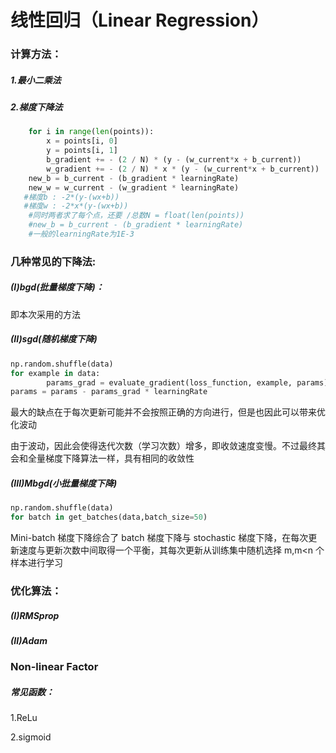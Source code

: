 # 线性回归（Linear Regression）

### 计算方法：

##### 	1.最小二乘法

##### 	2.梯度下降法

```python
    for i in range(len(points)):
        x = points[i, 0]
        y = points[i, 1]
        b_gradient += - (2 / N) * (y - (w_current*x + b_current))
        w_gradient += - (2 / N) * x * (y - (w_current*x + b_current))
    new_b = b_current - (b_gradient * learningRate)
    new_w = w_current - (w_gradient * learningRate)
   #梯度b : -2*(y-(wx+b))
   #梯度w : -2*x*(y-(wx+b))
    #同时两者求了每个点，还要 /总数N = float(len(points))
    #new_b = b_current - (b_gradient * learningRate)
    #一般的learningRate为1E-3
```



### 几种常见的下降法:

##### (I)bgd(批量梯度下降)：

即本次采用的方法



##### 	(II)sgd(随机梯度下降)

```python
np.random.shuffle(data)
for example in data:
		params_grad = evaluate_gradient(loss_function, example, params)
params = params - params_grad * learningRate
```

最大的缺点在于每次更新可能并不会按照正确的方向进行，但是也因此可以带来优化波动

由于波动，因此会使得迭代次数（学习次数）增多，即收敛速度变慢。不过最终其会和全量梯度下降算法一样，具有相同的收敛性



##### (III)Mbgd(小批量梯度下降)

```python
np.random.shuffle(data)
for batch in get_batches(data,batch_size=50)
```

Mini-batch 梯度下降综合了 batch 梯度下降与 stochastic 梯度下降，在每次更新速度与更新次数中间取得一个平衡，其每次更新从训练集中随机选择 m,m<n 个样本进行学习



### 优化算法：

##### 	(I)RMSprop



##### 	(II)Adam



### Non-linear Factor

##### 常见函数：

1.ReLu

 2.sigmoid